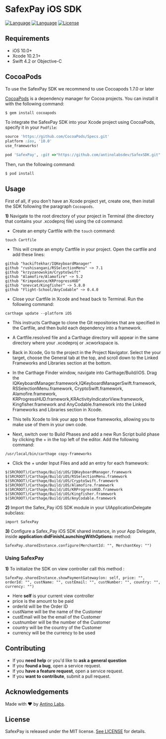 <h1>SafexPay iOS SDK</h1>


  [![Language](https://img.shields.io/badge/Swift-5-red?style=plastic)]()
  [![Language](https://img.shields.io/badge/Objective--C-compatible-blue?style=plastic)]()
  [![License](https://img.shields.io/github/license/antinolabsdev/WddOnboarding-SDK-iOS?style=plastic)]()
  
## Requirements

- iOS 10.0+
- Xcode 10.2.1+
- Swift 4.2 or Objective-C

## CocoaPods

To use the SafexPay SDK we recommend to use Cocoapods 1.7.0 or later

[CocoaPods](http://cocoapods.org) is a dependency manager for Cocoa projects. You can install it with the following command:

```bash
$ gem install cocoapods
```

To integrate the SafexPay SDK into your Xcode project using CocoaPods, specify it in your `Podfile`:


```ruby
source 'https://github.com/CocoaPods/Specs.git'
platform :ios, '10.0'
use_frameworks!

pod 'SafexPay', :git =>"https://github.com/antinolabsdev/SafexSDK.git"
```

Then, run the following command:

```bash
$ pod install
```

## Usage
First of all, if you don't have an Xcode project yet, create one, then install the SDK following the paragraph `Cocoapods`.

**1)** Navigate to the root directory of your project in Terminal (the directory that contains your .xcodeproj file) using the cd command:
- Create an empty Cartfile with the `touch` command:
```
touch Cartfile
```
- This will create an empty Cartfile in your project. Open the cartfile and add these lines:
```
github "hackiftekhar/IQKeyboardManager"
github "rushisangani/RSSelectionMenu" ~> 7.1
github "krzyzanowskim/CryptoSwift"
github "Alamofire/Alamofire" ~> 5.2
github "Krimpedance/KRProgressHUD"
github "onevcat/Kingfisher" ~> 5.8.0
github "Flight-School/AnyCodable" ~> 0.4.0
```

- Close your Cartfile in Xcode and head back to Terminal. Run the following command:
```
carthage update --platform iOS
```

- This instructs Carthage to clone the Git repositories that are specified in the Cartfile, and then build each dependency into a framework.

- A Cartfile.resolved file and a Carthage directory will appear in the same directory where your .xcodeproj or .xcworkspace is.

- Back in Xcode, Go to the project in the Project Navigator. Select the your target, choose the General tab at the top, and scroll down to the Linked Frameworks and Libraries section at the bottom.
- In the Carthage Finder window, navigate into Carthage/Build/iOS. Drag the IQKeyboardManager.framework,IQKeyboardManagerSwift.framework, RSSelectionMenu.framework, CryptoSwift.framework, Alamofire.framework, KRProgressHUD.framework,KRActivityIndicatorView.framework, Kingfisher.framework and AnyCodable.framework into the Linked Frameworks and Libraries section in Xcode.
- This tells Xcode to link your app to these frameworks, allowing you to make use of them in your own code.
- Next, switch over to Build Phases and add a new Run Script build phase by clicking the + in the top left of the editor. Add the following command:
```
/usr/local/bin/carthage copy-frameworks
```
- Click the + under Input Files and add an entry for each framework:
```
$(SRCROOT)/Carthage/Build/iOS/IQKeyboardManager.framework
$(SRCROOT)/Carthage/Build/iOS/RSSelectionMenu.framework
$(SRCROOT)/Carthage/Build/iOS/CryptoSwift.framework
$(SRCROOT)/Carthage/Build/iOS/Alamofire.framework
$(SRCROOT)/Carthage/Build/iOS/KRProgressHUD.framework
$(SRCROOT)/Carthage/Build/iOS/Kingfisher.framework
$(SRCROOT)/Carthage/Build/iOS/AnyCodable.framework
```


**2)** Import the Safex_Pay iOS SDK module in your UIApplicationDelegate subclass:

```
import SafexPay
```
**3)** Configure a Safex_Pay iOS SDK shared instance, in your App Delegate, inside **application:didFinishLaunchingWithOptions:** method:

```
SafexPay.sharedInstance.configure(MerchantId: "", MerchantKey: "") 
```

### Using SafexPay
**1)** To initialize the SDK on view controller call this method :

```
SafexPay.sharedInstance.showPaymentGateway(on: self, price: "", orderId: "", custName: "", custEmail: "", custNumber: "", country: "", currency: "")
```
- Here **self** is your current view controller
- price is the amount to be paid
- orderId will be the Order ID
- custName will be the name of the Customer
- custEmail will be the email of the Customer
- custnumber will be the number of the Customer
- country will be the country of the Customer
- currency will be the currency to be used


## Contributing

- If you **need help** or you'd like to **ask a general question**
- If you **found a bug**, open a service request.
- If you **have a feature request**, open a service request.
- If you **want to contribute**, submit a pull request.


## Acknowledgements

Made with ❤️ by [Antino Labs](https://www.antino.io/).


## License
SafexPay is released under the MIT license. [See LICENSE](https://github.com/antinolabsdev/SafexSDK/blob/main/LICENSE) for details.

